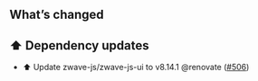 ## What’s changed

## ⬆️ Dependency updates

- ⬆️ Update zwave-js/zwave-js-ui to v8.14.1 @renovate ([#506](https://github.com/hassio-addons/addon-zwave-js-ui/pull/506))

